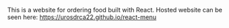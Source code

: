 This is a website for ordering food built with React. Hosted website can be seen here: https://urosdrca22.github.io/react-menu
